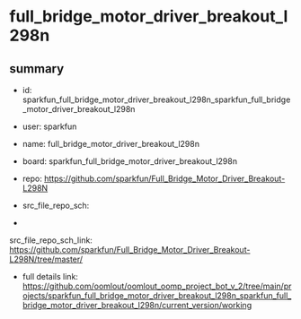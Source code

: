 # full_bridge_motor_driver_breakout_l298n
 
## summary 
* id: sparkfun_full_bridge_motor_driver_breakout_l298n_sparkfun_full_bridge_motor_driver_breakout_l298n
* user: sparkfun
* name: full_bridge_motor_driver_breakout_l298n
* board: sparkfun_full_bridge_motor_driver_breakout_l298n
* repo: https://github.com/sparkfun/Full_Bridge_Motor_Driver_Breakout-L298N



* src_file_repo_sch: 
*
 src_file_repo_sch_link: https://github.com/sparkfun/Full_Bridge_Motor_Driver_Breakout-L298N/tree/master/
* full details link: https://github.com/oomlout/oomlout_oomp_project_bot_v_2/tree/main/projects/sparkfun_full_bridge_motor_driver_breakout_l298n_sparkfun_full_bridge_motor_driver_breakout_l298n/current_version/working  






